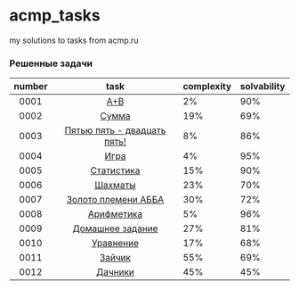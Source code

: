 # acmp_tasks
my solutions to tasks from acmp.ru </n>
### Решенные задачи
|  number |                                                  task                                                | complexity   | solvability
| :-----: |               :------------------------------------------------------------------------:             | -----        | -----------
| 0001    | [A+B](https://github.com/ma13-official/acmp/blob/master/src/task1.java)                              | 2%           | 90%
| 0002    | [Сумма](https://github.com/ma13-official/acmp/blob/master/src/task2.java)                            | 19%          | 69%
| 0003    | [Пятью пять - двадцать пять!](https://github.com/ma13-official/acmp/blob/master/src/task3.java)      | 8%           | 86%
| 0004    | [Игра](https://github.com/ma13-official/acmp/blob/master/src/task4.java)                             | 4%           | 95%
| 0005    | [Статистика](https://github.com/ma13-official/acmp/blob/master/src/task5.java)                       | 15%          | 90%
| 0006    | [Шахматы](https://github.com/ma13-official/acmp/blob/master/src/task6.java)                          | 23%          | 70%
| 0007    | [Золото племени АББА](https://github.com/ma13-official/acmp/blob/master/src/task7.java)              | 30%          | 72%
| 0008    | [Арифметика](https://github.com/ma13-official/acmp/blob/master/src/task8.java)                       | 5%           | 96%
| 0009    | [Домашнее задание](https://github.com/ma13-official/acmp/blob/master/src/task9.java)                 | 27%          | 81%
| 0010    | [Уравнение](https://github.com/ma13-official/acmp/blob/master/src/task10.java)                       | 17%          | 68%
| 0011    | [Зайчик](https://github.com/ma13-official/acmp/blob/master/src/task11.java)                          | 55%          | 69%
| 0012    | [Дачники](https://github.com/ma13-official/acmp/blob/master/src/task12.java)                         | 45%          | 45%
